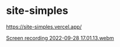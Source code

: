 # site-simples


https://site-simples.vercel.app/



[Screen recording 2022-09-28 17.01.13.webm](https://user-images.githubusercontent.com/109696840/192877592-e5a09fa4-813f-47b7-be6c-21e6d2d85b18.webm)
